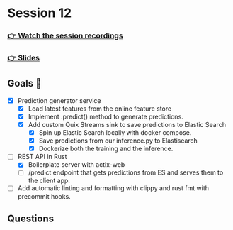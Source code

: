 # Session 12
### [👉 Watch the session recordings]()

### [👉 Slides]()

## Goals 🎯

- [x] Prediction generator service
    - [x] Load latest features from the online feature store
    - [x] Implement .predict() method to generate predictions.
    - [x] Add custom Quix Streams sink to save predictions to Elastic Search
        - [x] Spin up Elastic Search locally with docker compose. 
        - [x] Save predictions from our inference.py to Elastisearch
        - [x] Dockerize both the training and the inference.

- [ ] REST API in Rust
    - [x] Boilerplate server with actix-web
    - [ ] /predict endpoint that gets predictions from ES and serves them to the client app.

- [ ] Add automatic linting and formatting with clippy and rust fmt with precommit hooks.

## Questions

